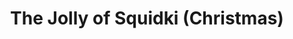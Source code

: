 ---
slug: the-jolly-of-squidki-christmas
title: The Jolly of Squidki (Christmas)
description: "The Jolly of Squidki (Christmas) is an exciting online game. Play for free directly in your browser!"
icon: /images/new_mods/The Jolly of Squidki (Christmas).png
url: https://wowtbc.net/sprunkin/the-jolly-of-sprunki/index.html
previewImage: /images/new_mods/The Jolly of Squidki (Christmas).png
type: new mods

# SEO配置
seo:
  title: "The Jolly of Squidki (Christmas) - Play Free Online Game | Fun Browser Games"
  description: "The Jolly of Squidki (Christmas) - Play this fun online game for free in your browser. No download required!"
  ogImage: "/images/new_mods/The Jolly of Squidki (Christmas).png"
  keywords: "the-jolly-of-squidki-christmas, online game, browser game, free game, new mods game, play online"

videoUrls:
  - https://www.youtube.com/embed/example1
  - https://www.youtube.com/embed/example2

whyPlay:
  title: "Why Play The Jolly of Squidki (Christmas)?"
  items:
    - "Immersive Gameplay: The Jolly of Squidki (Christmas) offers an engaging and immersive gaming experience that will keep you entertained for hours"
    - "Challenging Levels: Test your skills with increasingly difficult challenges and obstacles"
    - "Beautiful Graphics: Enjoy stunning visuals and smooth animations that bring the game world to life"
    - "Regular Updates: New content and features are added regularly to keep the game fresh and exciting"
    - "Free to Play: Experience all the fun without spending a penny"
    - "Community Features: Connect with other players, share strategies, and compete for high scores"
    - "Cross-Platform: Play on any device with a web browser, no downloads required"

features:
  title: "Key Features of The Jolly of Squidki (Christmas)"
  image: "/images/new_mods/The Jolly of Squidki (Christmas).png"
  items:
    - "Intuitive Controls: Easy to learn controls make The Jolly of Squidki (Christmas) accessible for players of all skill levels"
    - "Multiple Game Modes: Enjoy various gameplay options that provide different challenges and experiences"
    - "Character Customization: Personalize your gaming experience with unique characters and items"
    - "Achievement System: Complete special tasks to earn rewards and recognition"
    - "Leaderboards: Compete with players worldwide and see who can achieve the highest scores"

characteristics:
  title: "Game Characteristics"
  image: "/images/new_mods/The Jolly of Squidki (Christmas).png"
  items:
    - "Genre: New mods game with elements of strategy and skill"
    - "Difficulty: Suitable for both casual gamers and those seeking a challenge"
    - "Play Time: Quick sessions or extended gameplay, depending on your preference"
    - "Art Style: Vibrant and engaging visuals that enhance the gaming experience"
    - "Sound Design: Immersive audio that complements the gameplay perfectly"

info: "The Jolly of Squidki (Christmas) is an exciting online game that offers players a unique and engaging gaming experience. With its intuitive controls, stunning visuals, and challenging gameplay, The Jolly of Squidki (Christmas) provides hours of entertainment for players of all ages and skill levels. Whether you're looking for a quick gaming session during a break or an extended play session, The Jolly of Squidki (Christmas) delivers an immersive experience that will keep you coming back for more. The game features multiple levels of increasing difficulty, ensuring that players are constantly challenged as they progress. With regular updates adding new content and features, The Jolly of Squidki (Christmas) remains fresh and exciting, providing endless entertainment options for its growing community of players."

howToPlayIntro: "Welcome to The Jolly of Squidki (Christmas)! This guide will walk you through the basics and help you master the game. Whether you're a beginner or looking to improve your skills, these tips and instructions will enhance your gaming experience."

howToPlaySteps:
  - title: "Getting Started"
    description: "Begin your The Jolly of Squidki (Christmas) adventure by familiarizing yourself with the controls. Use your keyboard or mouse to navigate through the game interface. The tutorial will guide you through the basic mechanics and help you understand the objectives."
  - title: "Understanding the Objectives"
    description: "In The Jolly of Squidki (Christmas), your main goal is to progress through levels by completing specific objectives. Each level presents unique challenges that require different strategies and approaches."
  - title: "Mastering the Controls"
    description: "Practice using the controls to improve your precision and reaction time. The Jolly of Squidki (Christmas) requires quick reflexes and strategic thinking to overcome obstacles and defeat opponents."
  - title: "Utilizing Power-ups"
    description: "Collect power-ups throughout the game to enhance your abilities and overcome difficult challenges. Each power-up offers unique advantages that can be crucial for success."
  - title: "Developing Strategies"
    description: "As you progress in The Jolly of Squidki (Christmas), develop effective strategies for different scenarios. Analyze patterns, anticipate challenges, and adapt your approach to maximize your performance."

faq:
  title: "Frequently Asked Questions about The Jolly of Squidki (Christmas)"
  items:
    - question: "Is The Jolly of Squidki (Christmas) free to play?"
      answer: "Yes, The Jolly of Squidki (Christmas) is completely free to play directly in your web browser. No downloads or purchases are required to enjoy the full game experience."
    - question: "Can I play The Jolly of Squidki (Christmas) on mobile devices?"
      answer: "Yes, The Jolly of Squidki (Christmas) is optimized for both desktop and mobile play. You can enjoy the game on any device with a web browser and internet connection."
    - question: "Are there any in-game purchases?"
      answer: "While The Jolly of Squidki (Christmas) is free to play, there may be optional in-game purchases available for cosmetic items or additional features that don't affect core gameplay."
    - question: "How often is The Jolly of Squidki (Christmas) updated?"
      answer: "The developers regularly update The Jolly of Squidki (Christmas) with new content, features, and improvements based on player feedback and game performance."
    - question: "Can I play The Jolly of Squidki (Christmas) offline?"
      answer: "Currently, The Jolly of Squidki (Christmas) requires an internet connection to play as it's a browser-based online game."
    - question: "Is The Jolly of Squidki (Christmas) suitable for children?"
      answer: "Yes, The Jolly of Squidki (Christmas) is designed to be family-friendly and suitable for players of all ages."
    - question: "How do I report bugs or issues?"
      answer: "If you encounter any problems while playing The Jolly of Squidki (Christmas), you can report them through the game's support page or contact the developers directly through their website."
    - question: "Still Have Questions?"
      answer: "If you have additional questions about The Jolly of Squidki (Christmas) that aren't covered in this FAQ, please visit our support center or contact our customer service team for assistance."
---